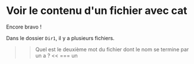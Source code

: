 # Voir le contenu d'un fichier avec cat

Encore bravo !

Dans le dossier `Dir1`, il y a plusieurs fichiers.

>> Quel est le deuxième mot du fichier dont le nom se termine par un a ? <<
=== un


